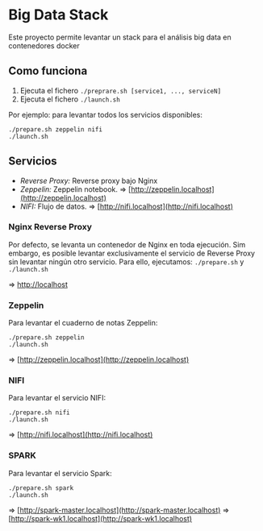 # Big Data Stack

Este proyecto permite levantar un stack para el análisis big data en contenedores docker

## Como funciona

1. Ejecuta el fichero ```./preprare.sh [service1, ..., serviceN]```
2. Ejecuta el fichero ```./launch.sh```

Por ejemplo: para levantar todos los servicios disponibles:
```
./prepare.sh zeppelin nifi
./launch.sh
```

## Servicios

- _*Reverse Proxy:*_ Reverse proxy bajo Nginx
- _*Zeppelin:*_ Zeppelin notebook. => [http://zeppelin.localhost](http://zeppelin.localhost)
- _*NIFI:*_ Flujo de datos. => [http://nifi.localhost](http://nifi.localhost)

### Nginx Reverse Proxy

Por defecto, se levanta un contenedor de Nginx en toda ejecución. Sim embargo, es posible levantar exclusivamente el servicio de Reverse Proxy sin levantar ningún otro servicio. 
Para ello, ejecutamos: ```./prepare.sh``` y ```./launch.sh```

=> [http://localhost](http://localhost)

### Zeppelin

Para levantar el cuaderno de notas Zeppelin:
```
./prepare.sh zeppelin
./launch.sh
```
=> [http://zeppelin.localhost](http://zeppelin.localhost)

### NIFI

Para levantar el servicio NIFI:
```
./prepare.sh nifi
./launch.sh
```
=> [http://nifi.localhost](http://nifi.localhost)

### SPARK

Para levantar el servicio Spark:
```
./prepare.sh spark
./launch.sh
```
=> [http://spark-master.localhost](http://spark-master.localhost)
=> [http://spark-wk1.localhost](http://spark-wk1.localhost)